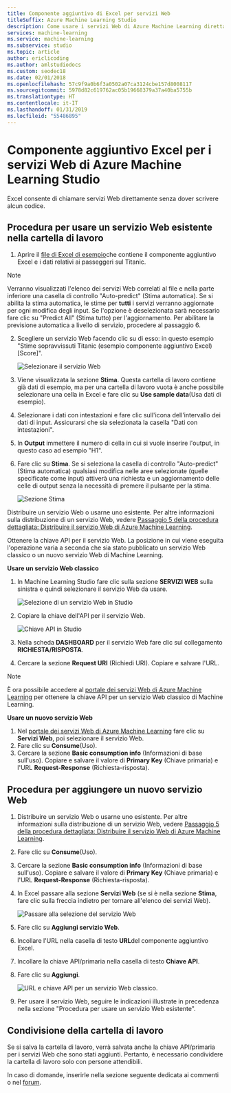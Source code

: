 ```yaml
---
title: Componente aggiuntivo di Excel per servizi Web
titleSuffix: Azure Machine Learning Studio
description: Come usare i servizi Web di Azure Machine Learning direttamente in Excel senza scrivere codice.
services: machine-learning
ms.service: machine-learning
ms.subservice: studio
ms.topic: article
author: ericlicoding
ms.author: amlstudiodocs
ms.custom: seodec18
ms.date: 02/01/2018
ms.openlocfilehash: 57c9f9a0b6f3a0502a07ca3124cbe157d8008117
ms.sourcegitcommit: 5978d82c619762ac05b19668379a37a40ba5755b
ms.translationtype: HT
ms.contentlocale: it-IT
ms.lasthandoff: 01/31/2019
ms.locfileid: "55486895"
---
```

# <a name="excel-add-in-for-azure-machine-learning-studio-web-services"></a>Componente aggiuntivo Excel per i servizi Web di Azure Machine Learning Studio
Excel consente di chiamare servizi Web direttamente senza dover scrivere alcun codice.

## <a name="steps-to-use-an-existing-web-service-in-the-workbook"></a>Procedura per usare un servizio Web esistente nella cartella di lavoro

1. Aprire il [file di Excel di esempio](https://aka.ms/amlexcel-sample-2)che contiene il componente aggiuntivo Excel e i dati relativi ai passeggeri sul Titanic. 
 
> [!NOTE]
> Verranno visualizzati l'elenco dei servizi Web correlati al file e nella parte inferiore una casella di controllo "Auto-predict" (Stima automatica). Se si abilita la stima automatica, le stime per **tutti** i servizi verranno aggiornate per ogni modifica degli input. Se l'opzione è deselezionata sarà necessario fare clic su "Predict All" (Stima tutto) per l'aggiornamento. Per abilitare la previsione automatica a livello di servizio, procedere al passaggio 6.

2. Scegliere un servizio Web facendo clic su di esso: in questo esempio "Stime sopravvissuti Titanic (esempio componente aggiuntivo Excel) [Score]".
   
    ![Selezionare il servizio Web][01]
3. Viene visualizzata la sezione **Stima**.  Questa cartella di lavoro contiene già dati di esempio, ma per una cartella di lavoro vuota è anche possibile selezionare una cella in Excel e fare clic su **Use sample data**(Usa dati di esempio).
4. Selezionare i dati con intestazioni e fare clic sull'icona dell'intervallo dei dati di input.  Assicurarsi che sia selezionata la casella "Dati con intestazioni".
5. In **Output** immettere il numero di cella in cui si vuole inserire l'output, in questo caso ad esempio "H1".
6. Fare clic su **Stima**. Se si seleziona la casella di controllo "Auto-predict" (Stima automatica) qualsiasi modifica nelle aree selezionate (quelle specificate come input) attiverà una richiesta e un aggiornamento delle celle di output senza la necessità di premere il pulsante per la stima.
   
    ![Sezione Stima][02]

Distribuire un servizio Web o usarne uno esistente. Per altre informazioni sulla distribuzione di un servizio Web, vedere [Passaggio 5 della procedura dettagliata: Distribuire il servizio Web di Azure Machine Learning](walkthrough-5-publish-web-service.md).

Ottenere la chiave API per il servizio Web. La posizione in cui viene eseguita l'operazione varia a seconda che sia stato pubblicato un servizio Web classico o un nuovo servizio Web di Machine Learning.

**Usare un servizio Web classico** 

1. In Machine Learning Studio fare clic sulla sezione **SERVIZI WEB** sulla sinistra e quindi selezionare il servizio Web da usare.
   
    ![Selezione di un servizio Web in Studio][04]
2. Copiare la chiave dell'API per il servizio Web.
   
    ![Chiave API in Studio][05]
3. Nella scheda **DASHBOARD** per il servizio Web fare clic sul collegamento **RICHIESTA/RISPOSTA**.
4. Cercare la sezione **Request URI** (Richiedi URI).  Copiare e salvare l'URL.

> [!NOTE]
> È ora possibile accedere al [portale dei servizi Web di Azure Machine Learning](https://services.azureml.net) per ottenere la chiave API per un servizio Web classico di Machine Learning.
> 
> 

**Usare un nuovo servizio Web**

1. Nel [portale dei servizi Web di Azure Machine Learning](https://services.azureml.net) fare clic su **Servizi Web**, poi selezionare il servizio Web. 
2. Fare clic su **Consume**(Uso).
3. Cercare la sezione **Basic consumption info** (Informazioni di base sull'uso). Copiare e salvare il valore di **Primary Key** (Chiave primaria) e l'URL **Request-Response** (Richiesta-risposta).

## <a name="steps-to-add-a-new-web-service"></a>Procedura per aggiungere un nuovo servizio Web

1. Distribuire un servizio Web o usarne uno esistente. Per altre informazioni sulla distribuzione di un servizio Web, vedere [Passaggio 5 della procedura dettagliata: Distribuire il servizio Web di Azure Machine Learning](walkthrough-5-publish-web-service.md).
2. Fare clic su **Consume**(Uso).
3. Cercare la sezione **Basic consumption info** (Informazioni di base sull'uso). Copiare e salvare il valore di **Primary Key** (Chiave primaria) e l'URL **Request-Response** (Richiesta-risposta).
4. In Excel passare alla sezione **Servizi Web** (se si è nella sezione **Stima**, fare clic sulla freccia indietro per tornare all'elenco dei servizi Web).
   
    ![Passare alla selezione del servizio Web][03]
5. Fare clic su **Aggiungi servizio Web**.
6. Incollare l'URL nella casella di testo **URL**del componente aggiuntivo Excel.
7. Incollare la chiave API/primaria nella casella di testo **Chiave API**.
8. Fare clic su **Aggiungi**.
   
    ![URL e chiave API per un servizio Web classico.][06]
9. Per usare il servizio Web, seguire le indicazioni illustrate in precedenza nella sezione "Procedura per usare un servizio Web esistente".

## <a name="sharing-your-workbook"></a>Condivisione della cartella di lavoro
Se si salva la cartella di lavoro, verrà salvata anche la chiave API/primaria per i servizi Web che sono stati aggiunti. Pertanto, è necessario condividere la cartella di lavoro solo con persone attendibili.

In caso di domande, inserirle nella sezione seguente dedicata ai commenti o nel [forum](https://go.microsoft.com/fwlink/?LinkID=403669&clcid=0x409).

[01]: ./media/excel-add-in-for-web-services/image1.png
[02]: ./media/excel-add-in-for-web-services/image2.png
[03]: ./media/excel-add-in-for-web-services/image3.png
[04]: ./media/excel-add-in-for-web-services/image4.png
[05]: ./media/excel-add-in-for-web-services/image5.png
[06]: ./media/excel-add-in-for-web-services/image6.png
